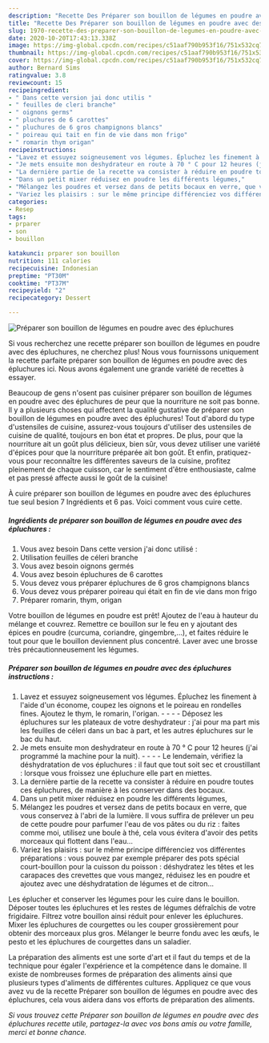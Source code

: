 ```yaml
---
description: "Recette Des Préparer son bouillon de légumes en poudre avec des épluchures"
title: "Recette Des Préparer son bouillon de légumes en poudre avec des épluchures"
slug: 1970-recette-des-preparer-son-bouillon-de-legumes-en-poudre-avec-des-epluchures
date: 2020-10-20T17:43:13.338Z
image: https://img-global.cpcdn.com/recipes/c51aaf790b953f16/751x532cq70/preparer-son-bouillon-de-legumes-en-poudre-avec-des-epluchures-photo-principale-de-la-recette.jpg
thumbnail: https://img-global.cpcdn.com/recipes/c51aaf790b953f16/751x532cq70/preparer-son-bouillon-de-legumes-en-poudre-avec-des-epluchures-photo-principale-de-la-recette.jpg
cover: https://img-global.cpcdn.com/recipes/c51aaf790b953f16/751x532cq70/preparer-son-bouillon-de-legumes-en-poudre-avec-des-epluchures-photo-principale-de-la-recette.jpg
author: Bernard Sims
ratingvalue: 3.8
reviewcount: 15
recipeingredient:
- " Dans cette version jai donc utilis "
- " feuilles de cleri branche"
- " oignons germs"
- " pluchures de 6 carottes"
- " pluchures de 6 gros champignons blancs"
- " poireau qui tait en fin de vie dans mon frigo"
- " romarin thym origan"
recipeinstructions:
- "Lavez et essuyez soigneusement vos légumes. Épluchez les finement à l&#39;aide d&#39;un économe, coupez les oignons et le poireau en rondelles fines. Ajoutez le thym, le romarin, l&#39;origan.     Déposez les épluchures sur les plateaux de votre deshydrateur : j&#39;ai pour ma part mis les feuilles de céleri dans un bac à part, et les autres épluchures sur le bac du haut."
- "Je mets ensuite mon deshydrateur en route à 70 ° C pour 12 heures (j&#39;ai programmé la machine pour la nuit).     Le lendemain, vérifiez la déshydratation de vos épluchures : il faut que tout soit sec et croustillant : lorsque vous froissez une épluchure elle part en miettes."
- "La dernière partie de la recette va consister à réduire en poudre toutes ces épluchures, de manière à les conserver dans des bocaux."
- "Dans un petit mixer réduisez en poudre les différents légumes,"
- "Mélangez les poudres et versez dans de petits bocaux en verre, que vous conservez à l&#39;abri de la lumière. Il vous suffira de prélever un peu de cette poudre pour parfumer l&#39;eau de vos pâtes ou du riz : faites comme moi, utilisez une boule à thé, cela vous évitera d&#39;avoir des petits morceaux qui flottent dans l&#39;eau..."
- "Variez les plaisirs : sur le même principe différenciez vos différentes préparations : vous pouvez par exemple préparer des pots spécial court-bouillon pour la cuisson du poisson : déshydratez les têtes et les carapaces des crevettes que vous mangez, réduisez les en poudre et ajoutez avec une déshydratation de légumes et de citron..."
categories:
- Resep
tags:
- prparer
- son
- bouillon

katakunci: prparer son bouillon 
nutrition: 111 calories
recipecuisine: Indonesian
preptime: "PT30M"
cooktime: "PT37M"
recipeyield: "2"
recipecategory: Dessert

---
```



![Préparer son bouillon de légumes en poudre avec des épluchures](https://img-global.cpcdn.com/recipes/c51aaf790b953f16/751x532cq70/preparer-son-bouillon-de-legumes-en-poudre-avec-des-epluchures-photo-principale-de-la-recette.jpg)

Si vous recherchez une recette préparer son bouillon de légumes en poudre avec des épluchures, ne cherchez plus! Nous vous fournissons uniquement la recette parfaite préparer son bouillon de légumes en poudre avec des épluchures ici. Nous avons également une grande variété de recettes à essayer.

Beaucoup de gens n'osent pas cuisiner préparer son bouillon de légumes en poudre avec des épluchures de peur que la nourriture ne soit pas bonne. Il y a plusieurs choses qui affectent la qualité gustative de préparer son bouillon de légumes en poudre avec des épluchures! Tout d'abord du type d'ustensiles de cuisine, assurez-vous toujours d'utiliser des ustensiles de cuisine de qualité, toujours en bon état et propres. De plus, pour que la nourriture ait un goût plus délicieux, bien sûr, vous devez utiliser une variété d'épices pour que la nourriture préparée ait bon goût. Et enfin, pratiquez-vous pour reconnaître les différentes saveurs de la cuisine, profitez pleinement de chaque cuisson, car le sentiment d'être enthousiaste, calme et pas pressé affecte aussi le goût de la cuisine!

<!--inarticleads1-->

À cuire préparer son bouillon de légumes en poudre avec des épluchures tue seul besion 7 Ingrédients et 6 pas. Voici comment vous cuire cette.

##### Ingrédients de préparer son bouillon de légumes en poudre avec des épluchures :

1. Vous avez besoin  Dans cette version j&#39;ai donc utilisé :
1. Utilisation  feuilles de céleri branche
1. Vous avez besoin  oignons germés
1. Vous avez besoin  épluchures de 6 carottes
1. Vous devez vous préparer  épluchures de 6 gros champignons blancs
1. Vous devez vous préparer  poireau qui était en fin de vie dans mon frigo
1. Préparer  romarin, thym, origan


Votre bouillon de légumes en poudre est prêt! Ajoutez de l&#39;eau à hauteur du mélange et couvrez. Remettre ce bouillon sur le feu en y ajoutant des épices en poudre (curcuma, coriandre, gingembre,…), et faites réduire le tout pour que le bouillon deviennent plus concentré. Laver avec une brosse très précautionneusement les légumes. 

<!--inarticleads2-->

##### Préparer son bouillon de légumes en poudre avec des épluchures instructions :

1. Lavez et essuyez soigneusement vos légumes. Épluchez les finement à l&#39;aide d&#39;un économe, coupez les oignons et le poireau en rondelles fines. Ajoutez le thym, le romarin, l&#39;origan. -  -   -  - Déposez les épluchures sur les plateaux de votre deshydrateur : j&#39;ai pour ma part mis les feuilles de céleri dans un bac à part, et les autres épluchures sur le bac du haut.
1. Je mets ensuite mon deshydrateur en route à 70 ° C pour 12 heures (j&#39;ai programmé la machine pour la nuit). -  -   -  - Le lendemain, vérifiez la déshydratation de vos épluchures : il faut que tout soit sec et croustillant : lorsque vous froissez une épluchure elle part en miettes.
1. La dernière partie de la recette va consister à réduire en poudre toutes ces épluchures, de manière à les conserver dans des bocaux.
1. Dans un petit mixer réduisez en poudre les différents légumes,
1. Mélangez les poudres et versez dans de petits bocaux en verre, que vous conservez à l&#39;abri de la lumière. Il vous suffira de prélever un peu de cette poudre pour parfumer l&#39;eau de vos pâtes ou du riz : faites comme moi, utilisez une boule à thé, cela vous évitera d&#39;avoir des petits morceaux qui flottent dans l&#39;eau...
1. Variez les plaisirs : sur le même principe différenciez vos différentes préparations : vous pouvez par exemple préparer des pots spécial court-bouillon pour la cuisson du poisson : déshydratez les têtes et les carapaces des crevettes que vous mangez, réduisez les en poudre et ajoutez avec une déshydratation de légumes et de citron...


Les éplucher et conserver les légumes pour les cuire dans le bouillon. Déposer toutes les épluchures et les restes de légumes défraîchis de votre frigidaire. Filtrez votre bouillon ainsi réduit pour enlever les épluchures. Mixer les épluchures de courgettes ou les couper grossièrement pour obtenir des morceaux plus gros. Mélanger le beurre fondu avec les œufs, le pesto et les épluchures de courgettes dans un saladier. 

<!--inarticleads1-->

<p>
La préparation des aliments est une sorte d'art et il faut du temps et de la technique pour égaler l'expérience et la compétence dans le domaine. Il existe de nombreuses formes de préparation des aliments ainsi que plusieurs types d'aliments de différentes cultures. Appliquez ce que vous avez vu de la recette Préparer son bouillon de légumes en poudre avec des épluchures, cela vous aidera dans vos efforts de préparation des aliments.
</p>

<p>
<i>Si vous trouvez cette Préparer son bouillon de légumes en poudre avec des épluchures recette utile, partagez-la avec vos bons amis ou votre famille, merci et bonne chance.</i>
</p>
